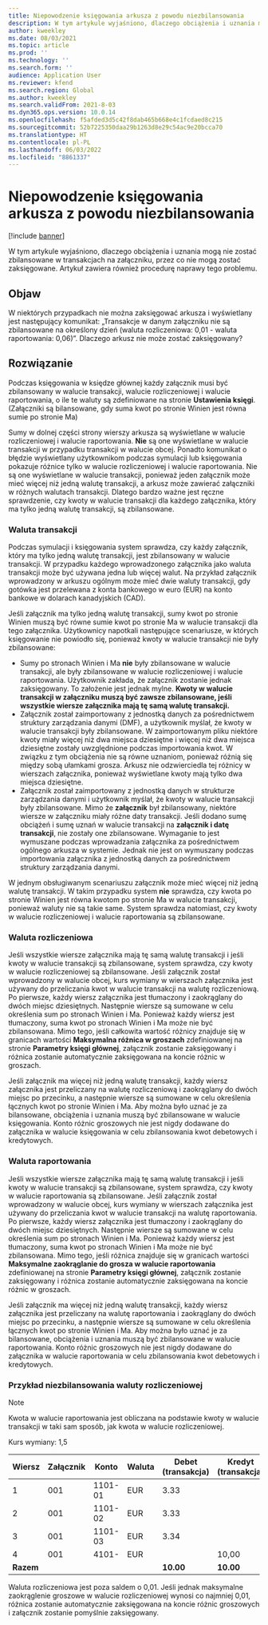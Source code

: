```yaml
---
title: Niepowodzenie księgowania arkusza z powodu niezbilansowania
description: W tym artykule wyjaśniono, dlaczego obciążenia i uznania mogą nie zostać zbilansowane w transakcjach na załączniku, przez co nie mogą zostać zaksięgowane. Artykuł zawiera również procedurę naprawy tego problemu.
author: kweekley
ms.date: 08/03/2021
ms.topic: article
ms.prod: ''
ms.technology: ''
ms.search.form: ''
audience: Application User
ms.reviewer: kfend
ms.search.region: Global
ms.author: kweekley
ms.search.validFrom: 2021-8-03
ms.dyn365.ops.version: 10.0.14
ms.openlocfilehash: f5afded3d5c42f8dab465b668e4c1fcdaed8c215
ms.sourcegitcommit: 52b7225350daa29b1263d8e29c54ac9e20bcca70
ms.translationtype: HT
ms.contentlocale: pl-PL
ms.lasthandoff: 06/03/2022
ms.locfileid: "8861337"
---
```

# <a name="journal-posting-failure-because-of-imbalance"></a>Niepowodzenie księgowania arkusza z powodu niezbilansowania

[!include [banner](../includes/banner.md)]

W tym artykule wyjaśniono, dlaczego obciążenia i uznania mogą nie zostać zbilansowane w transakcjach na załączniku, przez co nie mogą zostać zaksięgowane. Artykuł zawiera również procedurę naprawy tego problemu.

## <a name="symptom"></a>Objaw

W niektórych przypadkach nie można zaksięgować arkusza i wyświetlany jest następujący komunikat: „Transakcje w danym załączniku nie są zbilansowane na określony dzień (waluta rozliczeniowa: 0,01 - waluta raportowania: 0,06)”. Dlaczego arkusz nie może zostać zaksięgowany?

## <a name="resolution"></a>Rozwiązanie

Podczas księgowania w księdze głównej każdy załącznik musi być zbilansowany w walucie transakcji, walucie rozliczeniowej i walucie raportowania, o ile te waluty są zdefiniowane na stronie **Ustawienia księgi**. (Załączniki są bilansowane, gdy suma kwot po stronie Winien jest równa sumie po stronie Ma)

Sumy w dolnej części strony wierszy arkusza są wyświetlane w walucie rozliczeniowej i walucie raportowania. **Nie** są one wyświetlane w walucie transakcji w przypadku transakcji w walucie obcej. Ponadto komunikat o błędzie wyświetlany użytkownikom podczas symulacji lub księgowania pokazuje różnice tylko w walucie rozliczeniowej i walucie raportowania. Nie są one wyświetlane w walucie transakcji, ponieważ jeden załącznik może mieć więcej niż jedną walutę transakcji, a arkusz może zawierać załączniki w różnych walutach transakcji. Dlatego bardzo ważne jest ręczne sprawdzenie, czy kwoty w walucie transakcji dla każdego załącznika, który ma tylko jedną walutę transakcji, są zbilansowane.

### <a name="transaction-currency"></a>Waluta transakcji

Podczas symulacji i księgowania system sprawdza, czy każdy załącznik, który ma tylko jedną walutę transakcji, jest zbilansowany w walucie transakcji. W przypadku każdego wprowadzonego załącznika jako waluta transakcji może być używana jedna lub więcej walut. Na przykład załącznik wprowadzony w arkuszu ogólnym może mieć dwie waluty transakcji, gdy gotówka jest przelewana z konta bankowego w euro (EUR) na konto bankowe w dolarach kanadyjskich (CAD).

Jeśli załącznik ma tylko jedną walutę transakcji, sumy kwot po stronie Winien muszą być równe sumie kwot po stronie Ma w walucie transakcji dla tego załącznika. Użytkownicy napotkali następujące scenariusze, w których księgowanie nie powiodło się, ponieważ kwoty w walucie transakcji nie były zbilansowane:

- Sumy po stronach Winien i Ma **nie** były zbilansowane w walucie transakcji, ale były zbilansowane w walucie rozliczeniowej i walucie raportowania. Użytkownik zakłada, że załącznik zostanie jednak zaksięgowany. To założenie jest jednak mylne. **Kwoty w walucie transakcji w załączniku muszą być zawsze zbilansowane, jeśli wszystkie wiersze załącznika mają tę samą walutę transakcji.**
- Załącznik został zaimportowany z jednostką danych za pośrednictwem struktury zarządzania danymi (DMF), a użytkownik myślał, że kwoty w walucie transakcji były zbilansowane. W zaimportowanym pliku niektóre kwoty miały więcej niż dwa miejsca dziesiętne i więcej niż dwa miejsca dziesiętne zostały uwzględnione podczas importowania kwot. W związku z tym obciążenia nie są równe uznaniom, ponieważ różnią się między sobą ułamkami grosza. Arkusz nie odzwierciedla tej różnicy w wierszach załącznika, ponieważ wyświetlane kwoty mają tylko dwa miejsca dziesiętne.
- Załącznik został zaimportowany z jednostką danych w strukturze zarządzania danymi i użytkownik myślał, że kwoty w walucie transakcji były zbilansowane. Mimo że **załącznik** był zbilansowany, niektóre wiersze w załączniku miały różne daty transakcji. Jeśli dodano sumę obciążeń i sumę uznań w walucie transakcji na **załącznik i datę transakcji**, nie zostały one zbilansowane. Wymaganie to jest wymuszane podczas wprowadzania załącznika za pośrednictwem ogólnego arkusza w systemie. Jednak nie jest on wymuszany podczas importowania załącznika z jednostką danych za pośrednictwem struktury zarządzania danymi.

W jednym obsługiwanym scenariuszu załącznik może mieć więcej niż jedną walutę transakcji. W takim przypadku system **nie** sprawdza, czy kwota po stronie Winien jest równa kwotom po stronie Ma w walucie transakcji, ponieważ waluty nie są takie same. System sprawdza natomiast, czy kwoty w walucie rozliczeniowej i walucie raportowania są zbilansowane.

### <a name="accounting-currency"></a>Waluta rozliczeniowa

Jeśli wszystkie wiersze załącznika mają tę samą walutę transakcji i jeśli kwoty w walucie transakcji są zbilansowane, system sprawdza, czy kwoty w walucie rozliczeniowej są zbilansowane. Jeśli załącznik został wprowadzony w walucie obcej, kurs wymiany w wierszach załącznika jest używany do przeliczania kwot w walucie transakcji na walutę rozliczeniową. Po pierwsze, każdy wiersz załącznika jest tłumaczony i zaokrąglany do dwóch miejsc dziesiętnych. Następnie wiersze są sumowane w celu określenia sum po stronach Winien i Ma. Ponieważ każdy wiersz jest tłumaczony, suma kwot po stronach Winien i Ma może nie być zbilansowana. Mimo tego, jeśli całkowita wartość różnicy znajduje się w granicach wartości **Maksymalna różnica w groszach** zdefiniowanej na stronie **Parametry księgi głównej**, załącznik zostanie zaksięgowany i różnica zostanie automatycznie zaksięgowana na koncie różnic w groszach.

Jeśli załącznik ma więcej niż jedną walutę transakcji, każdy wiersz załącznika jest przeliczany na walutę rozliczeniową i zaokrąglany do dwóch miejsc po przecinku, a następnie wiersze są sumowane w celu określenia łącznych kwot po stronie Winien i Ma. Aby można było uznać je za bilansowane, obciążenia i uznania muszą być zbilansowane w walucie księgowania.  Konto różnic groszowych nie jest nigdy dodawane do załącznika w walucie księgowania w celu zbilansowania kwot debetowych i kredytowych. 

### <a name="reporting-currency"></a>Waluta raportowania

Jeśli wszystkie wiersze załącznika mają tę samą walutę transakcji i jeśli kwoty w walucie transakcji są zbilansowane, system sprawdza, czy kwoty w walucie raportowania są zbilansowane. Jeśli załącznik został wprowadzony w walucie obcej, kurs wymiany w wierszach załącznika jest używany do przeliczania kwot w walucie transakcji na walutę raportowania. Po pierwsze, każdy wiersz załącznika jest tłumaczony i zaokrąglany do dwóch miejsc dziesiętnych. Następnie wiersze są sumowane w celu określenia sum po stronach Winien i Ma. Ponieważ każdy wiersz jest tłumaczony, suma kwot po stronach Winien i Ma może nie być zbilansowana. Mimo tego, jeśli różnica znajduje się w granicach wartości **Maksymalne zaokrąglanie do grosza w walucie raportowania** zdefiniowanej na stronie **Parametry księgi głównej**, załącznik zostanie zaksięgowany i różnica zostanie automatycznie zaksięgowana na koncie różnic w groszach.

Jeśli załącznik ma więcej niż jedną walutę transakcji, każdy wiersz załącznika jest przeliczany na walutę raportowania i zaokrąglany do dwóch miejsc po przecinku, a następnie wiersze są sumowane w celu określenia łącznych kwot po stronie Winien i Ma. Aby można było uznać je za bilansowane, obciążenia i uznania muszą być zbilansowane w walucie raportowania.  Konto różnic groszowych nie jest nigdy dodawane do załącznika w walucie raportowania w celu zbilansowania kwot debetowych i kredytowych.

### <a name="example-for-an-accounting-currency-imbalance"></a>Przykład niezbilansowania waluty rozliczeniowej

> [!NOTE]
> Kwota w walucie raportowania jest obliczana na podstawie kwoty w walucie transakcji w taki sam sposób, jak kwota w walucie rozliczeniowej.

Kurs wymiany: 1,5

| Wiersz | Załącznik | Konto | Waluta | Debet (transakcja) | Kredyt (transakcja) | Debet (księgowanie) | Kredyt (księgowanie) |
|---|---|---|---|---|---|---|---|
| 1 | 001 | 1101-01 | EUR | 3.33 | | 5,00 (4,995) | |
| 2 | 001 | 1101-02 | EUR | 3.33 | | 5,00 (4,995) | |
| 3 | 001 | 1101-03 | EUR | 3.34 | | 5.01 | |
| 4 | 001 | 4101- | EUR | | 10,00 | | 15.00 |
| **Razem** | | | | **10.00** | **10.00** | **15.01** | **15.00** |

Waluta rozliczeniowa jest poza saldem o 0,01. Jeśli jednak maksymalne zaokrąglenie groszowe w walucie rozliczeniowej wynosi co najmniej 0,01, różnica zostanie automatycznie zaksięgowana na koncie różnic groszowych i załącznik zostanie pomyślnie zaksięgowany.
